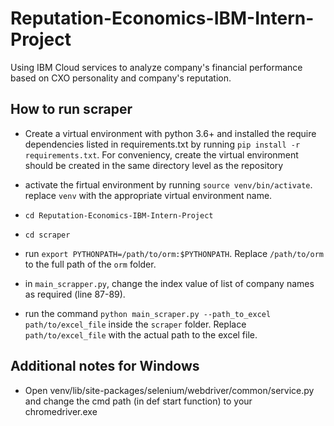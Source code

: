 # Reputation-Economics-IBM-Intern-Project

Using IBM Cloud services to analyze company's financial performance based on CXO personality and company's reputation.

## How to run scraper
- Create a virtual environment with python 3.6+ and installed the require dependencies listed in requirements.txt by running 
`pip install -r requirements.txt`. For conveniency, create the virtual environment should be created in the same directory level as the 
repository

- activate the firtual environment by running `source venv/bin/activate`. replace `venv` with the appropriate virtual environment name.

- `cd Reputation-Economics-IBM-Intern-Project`

- `cd scraper`

- run `export PYTHONPATH=/path/to/orm:$PYTHONPATH`. Replace `/path/to/orm` to the full path of the `orm` folder.

- in `main_scrapper.py`, change the index value of list of company names as required (line 87-89).

- run the command `python main_scraper.py --path_to_excel path/to/excel_file` inside the `scraper` folder. Replace `path/to/excel_file` with the actual path to the excel file. 

## Additional notes for Windows
- Open venv/lib/site-packages/selenium/webdriver/common/service.py and change the cmd path (in def start function) to your chromedriver.exe
